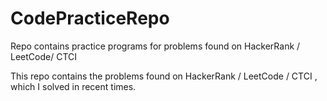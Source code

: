 # CodePracticeRepo
Repo contains practice programs for problems found on HackerRank / LeetCode/ CTCI

This repo contains the problems found on HackerRank / LeetCode / CTCI , which I solved in recent times. 
